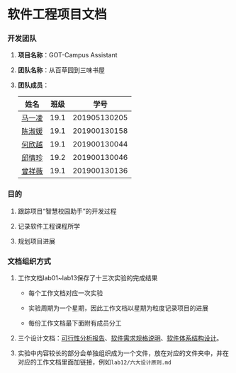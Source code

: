 # 软件工程项目文档

### 开发团队

1. **项目名称**：GOT-Campus Assistant

2. **团队名称**：从百草园到三味书屋

3. **团队成员**：
   
   | 姓名                                    | 班级   | 学号           |
   | ------------------------------------- | ---- | ------------ |
   | [马一凌](https://github.com/thmyl)       | 19.1 | 201905130205 |
   | [陈淑媛](https://github.com/CSY-Welcome) | 19.1 | 201900130158 |
   | [何欣越](https://github.com/hfhxy527)    | 19.1 | 201900130044 |
   | [邱情珍](https://github.com/raevi613)    | 19.2 | 201900130046 |
   | [曾祥薇](https://github.com/V7986)       | 19.1 | 201900130136 |

### 目的

1. 跟踪项目“智慧校园助手”的开发过程

2. 记录软件工程课程所学

3. 规划项目进展

### 文档组织方式

1. 工作文档lab01~lab13保存了十三次实验的完成结果
   
   - 每个工作文档对应一次实验
   
   - 实验周期为一个星期，因此工作文档以星期为粒度记录项目的进展
   
   - 每份工作文档最下面附有成员分工

2. 三个设计文档：[可行性分析报告](https://github.com/GOT-CA/document/blob/main/%E5%8F%AF%E8%A1%8C%E6%80%A7%E5%88%86%E6%9E%90%E6%8A%A5%E5%91%8A.pdf)、[软件需求规格说明](https://github.com/GOT-CA/document/blob/main/%E8%BD%AF%E4%BB%B6%E9%9C%80%E6%B1%82%E8%A7%84%E6%A0%BC%E8%AF%B4%E6%98%8ESRS.pdf)、[软件体系结构设计](https://github.com/GOT-CA/document/blob/main/%E8%BD%AF%E4%BB%B6%E4%BD%93%E7%B3%BB%E7%BB%93%E6%9E%84%E8%AE%BE%E8%AE%A1SAD.pdf)。

3. 实验中内容较长的部分会单独组织成为一个文件，放在对应的文件夹中，并在对应的工作文档里面加链接，例如`lab12/六大设计原则.md`
